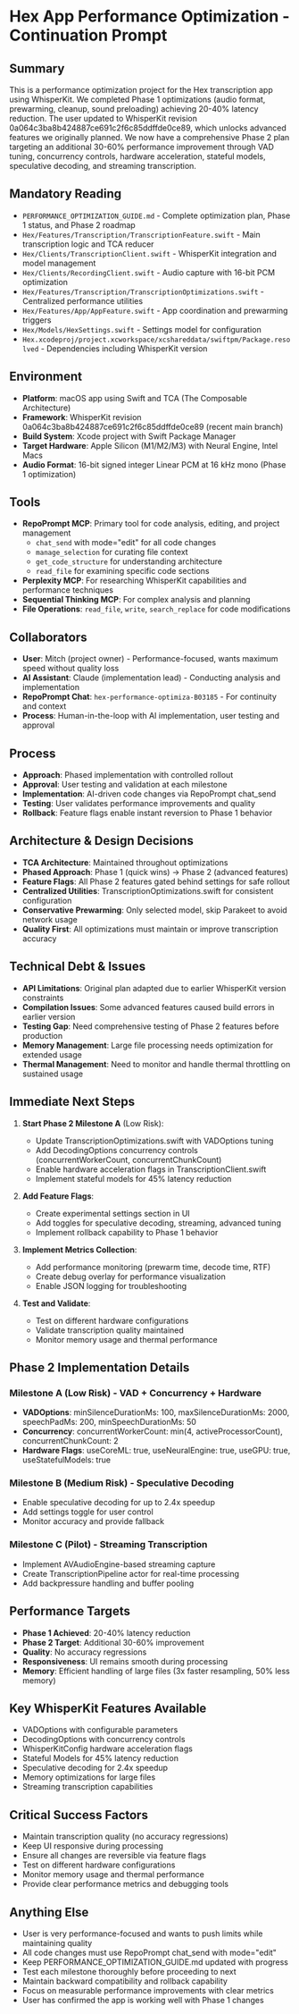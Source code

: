 # Hex App Performance Optimization - Continuation Prompt

## Summary

This is a performance optimization project for the Hex transcription app using WhisperKit. We completed Phase 1 optimizations (audio format, prewarming, cleanup, sound preloading) achieving 20-40% latency reduction. The user updated to WhisperKit revision 0a064c3ba8b424887ce691c2f6c85ddffde0ce89, which unlocks advanced features we originally planned. We now have a comprehensive Phase 2 plan targeting an additional 30-60% performance improvement through VAD tuning, concurrency controls, hardware acceleration, stateful models, speculative decoding, and streaming transcription.

## Mandatory Reading

- `PERFORMANCE_OPTIMIZATION_GUIDE.md` - Complete optimization plan, Phase 1 status, and Phase 2 roadmap
- `Hex/Features/Transcription/TranscriptionFeature.swift` - Main transcription logic and TCA reducer
- `Hex/Clients/TranscriptionClient.swift` - WhisperKit integration and model management
- `Hex/Clients/RecordingClient.swift` - Audio capture with 16-bit PCM optimization
- `Hex/Features/Transcription/TranscriptionOptimizations.swift` - Centralized performance utilities
- `Hex/Features/App/AppFeature.swift` - App coordination and prewarming triggers
- `Hex/Models/HexSettings.swift` - Settings model for configuration
- `Hex.xcodeproj/project.xcworkspace/xcshareddata/swiftpm/Package.resolved` - Dependencies including WhisperKit version

## Environment

- **Platform**: macOS app using Swift and TCA (The Composable Architecture)
- **Framework**: WhisperKit revision 0a064c3ba8b424887ce691c2f6c85ddffde0ce89 (recent main branch)
- **Build System**: Xcode project with Swift Package Manager
- **Target Hardware**: Apple Silicon (M1/M2/M3) with Neural Engine, Intel Macs
- **Audio Format**: 16-bit signed integer Linear PCM at 16 kHz mono (Phase 1 optimization)

## Tools

- **RepoPrompt MCP**: Primary tool for code analysis, editing, and project management
  - `chat_send` with mode="edit" for all code changes
  - `manage_selection` for curating file context
  - `get_code_structure` for understanding architecture
  - `read_file` for examining specific code sections
- **Perplexity MCP**: For researching WhisperKit capabilities and performance techniques
- **Sequential Thinking MCP**: For complex analysis and planning
- **File Operations**: `read_file`, `write`, `search_replace` for code modifications

## Collaborators

- **User**: Mitch (project owner) - Performance-focused, wants maximum speed without quality loss
- **AI Assistant**: Claude (implementation lead) - Conducting analysis and implementation
- **RepoPrompt Chat**: `hex-performance-optimiza-B03185` - For continuity and context
- **Process**: Human-in-the-loop with AI implementation, user testing and approval

## Process

- **Approach**: Phased implementation with controlled rollout
- **Approval**: User testing and validation at each milestone
- **Implementation**: AI-driven code changes via RepoPrompt chat_send
- **Testing**: User validates performance improvements and quality
- **Rollback**: Feature flags enable instant reversion to Phase 1 behavior

## Architecture & Design Decisions

- **TCA Architecture**: Maintained throughout optimizations
- **Phased Approach**: Phase 1 (quick wins) → Phase 2 (advanced features)
- **Feature Flags**: All Phase 2 features gated behind settings for safe rollout
- **Centralized Utilities**: TranscriptionOptimizations.swift for consistent configuration
- **Conservative Prewarming**: Only selected model, skip Parakeet to avoid network usage
- **Quality First**: All optimizations must maintain or improve transcription accuracy

## Technical Debt & Issues

- **API Limitations**: Original plan adapted due to earlier WhisperKit version constraints
- **Compilation Issues**: Some advanced features caused build errors in earlier version
- **Testing Gap**: Need comprehensive testing of Phase 2 features before production
- **Memory Management**: Large file processing needs optimization for extended usage
- **Thermal Management**: Need to monitor and handle thermal throttling on sustained usage

## Immediate Next Steps

1. **Start Phase 2 Milestone A** (Low Risk):
   - Update TranscriptionOptimizations.swift with VADOptions tuning
   - Add DecodingOptions concurrency controls (concurrentWorkerCount, concurrentChunkCount)
   - Enable hardware acceleration flags in TranscriptionClient.swift
   - Implement stateful models for 45% latency reduction

2. **Add Feature Flags**:
   - Create experimental settings section in UI
   - Add toggles for speculative decoding, streaming, advanced tuning
   - Implement rollback capability to Phase 1 behavior

3. **Implement Metrics Collection**:
   - Add performance monitoring (prewarm time, decode time, RTF)
   - Create debug overlay for performance visualization
   - Enable JSON logging for troubleshooting

4. **Test and Validate**:
   - Test on different hardware configurations
   - Validate transcription quality maintained
   - Monitor memory usage and thermal performance

## Phase 2 Implementation Details

### Milestone A (Low Risk) - VAD + Concurrency + Hardware

- **VADOptions**: minSilenceDurationMs: 100, maxSilenceDurationMs: 2000, speechPadMs: 200, minSpeechDurationMs: 50
- **Concurrency**: concurrentWorkerCount: min(4, activeProcessorCount), concurrentChunkCount: 2
- **Hardware Flags**: useCoreML: true, useNeuralEngine: true, useGPU: true, useStatefulModels: true

### Milestone B (Medium Risk) - Speculative Decoding

- Enable speculative decoding for up to 2.4x speedup
- Add settings toggle for user control
- Monitor accuracy and provide fallback

### Milestone C (Pilot) - Streaming Transcription

- Implement AVAudioEngine-based streaming capture
- Create TranscriptionPipeline actor for real-time processing
- Add backpressure handling and buffer pooling

## Performance Targets

- **Phase 1 Achieved**: 20-40% latency reduction
- **Phase 2 Target**: Additional 30-60% improvement
- **Quality**: No accuracy regressions
- **Responsiveness**: UI remains smooth during processing
- **Memory**: Efficient handling of large files (3x faster resampling, 50% less memory)

## Key WhisperKit Features Available

- VADOptions with configurable parameters
- DecodingOptions with concurrency controls
- WhisperKitConfig hardware acceleration flags
- Stateful Models for 45% latency reduction
- Speculative decoding for 2.4x speedup
- Memory optimizations for large files
- Streaming transcription capabilities

## Critical Success Factors

- Maintain transcription quality (no accuracy regressions)
- Keep UI responsive during processing
- Ensure all changes are reversible via feature flags
- Test on different hardware configurations
- Monitor memory usage and thermal performance
- Provide clear performance metrics and debugging tools

## Anything Else

- User is very performance-focused and wants to push limits while maintaining quality
- All code changes must use RepoPrompt chat_send with mode="edit"
- Keep PERFORMANCE_OPTIMIZATION_GUIDE.md updated with progress
- Test each milestone thoroughly before proceeding to next
- Maintain backward compatibility and rollback capability
- Focus on measurable performance improvements with clear metrics
- User has confirmed the app is working well with Phase 1 changes
